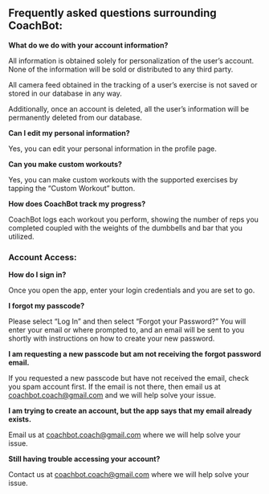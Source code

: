 ## Frequently asked questions surrounding CoachBot:

**What do we do with your account information?**

All information is obtained solely for personalization of the user’s account. None of the information will be sold or distributed to any third party.

All camera feed obtained in the tracking of a user’s exercise is not saved or stored in our database in any way.

Additionally, once an account is deleted, all the user’s information will be permanently deleted from our database.

**Can I edit my personal information?**

Yes, you can edit your personal information in the profile page.

**Can you make custom workouts?**

Yes, you can make custom workouts with the supported exercises by tapping the “Custom Workout” button. 

**How does CoachBot track my progress?**

CoachBot logs each workout you perform, showing the number of reps you completed coupled with the weights of the dumbbells and bar that you utilized.


### Account Access:

**How do I sign in?**

Once you open the app, enter your login credentials and you are set to go.
		
**I forgot my passcode?**

Please select “Log In” and then select “Forgot your Password?” You will enter your email or where prompted to, and an email will be sent to you shortly with instructions on how to create your new password.

**I am requesting a new passcode but am not receiving the forgot password email.**

If you requested a new passcode but have not received the email, check you spam account first. If the email is not there, then email us at coachbot.coach@gmail.com and we will help solve your issue.

**I am trying to create an account, but the app says that my email already exists.**

Email us at coachbot.coach@gmail.com where we will help solve your issue.

**Still having trouble accessing your account?**

Contact us at coachbot.coach@gmail.com where we will help solve your issue.



